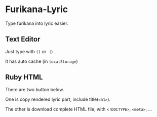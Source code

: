 # Furikana-Lyric

Type furikana into lyric easier.

## Text Editor

Just type with `()` or `（）`

It has auto cache (in `localStorage`)

## Ruby HTML

There are two button below.

One is copy rendered lyric part, include title(`<h1>`).

The other is download complete HTML file, with `<!DOCTYPE>`, `<meta>`, ...
